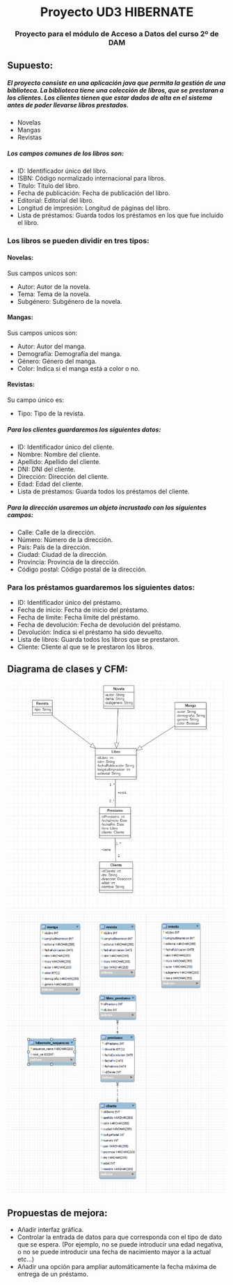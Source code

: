 # <center> Proyecto UD3 HIBERNATE </center>
### <center> Proyecto para el módulo de Acceso a Datos del curso 2º de DAM </center>

## Supuesto:
##### El proyecto consiste en una aplicación java que permita la gestión de una biblioteca. La biblioteca tiene una colección de libros, que se prestaran a los clientes. Los clientes tienen que estar dados de alta en el sistema antes de poder llevarse libros prestados.
- Novelas
- Mangas
- Revistas

##### Los campos comunes de los libros son:
- ID: Identificador único del libro.
- ISBN: Código normalizado internacional para libros.
- Titulo: Título del libro.
- Fecha de publicación: Fecha de publicación del libro.
- Editorial: Editorial del libro.
- Longitud de impresión: Longitud de páginas del libro.
- Lista de préstamos: Guarda todos los préstamos en los que fue incluido el libro.

### Los libros se pueden dividir en tres tipos:
#### Novelas:
Sus campos unicos son:
- Autor: Autor de la novela.
- Tema: Tema de la novela.
- Subgénero: Subgénero de la novela.

#### Mangas:
Sus campos unicos son:
- Autor: Autor del manga.
- Demografía: Demografía del manga.
- Género: Género del manga.
- Color: Indica si el manga está a color o no.

#### Revistas:
Su campo único es:
- Tipo: Tipo de la revista.

##### Para los clientes guardaremos los siguientes datos:
- ID: Identificador único del cliente.
- Nombre: Nombre del cliente.
- Apellido: Apellido del cliente.
- DNI: DNI del cliente.
- Dirección: Dirección del cliente.
- Edad: Edad del cliente.
- Lista de préstamos: Guarda todos los préstamos del cliente.

##### Para la dirección usaremos un objeto incrustado con los siguientes campos:
- Calle: Calle de la dirección.
- Número: Número de la dirección.
- País: País de la dirección.
- Ciudad: Ciudad de la dirección.
- Provincia: Provincia de la dirección.
- Código postal: Código postal de la dirección.

### Para los préstamos guardaremos los siguientes datos:
- ID: Identificador único del préstamo.
- Fecha de inicio: Fecha de inicio del préstamo.
- Fecha de límite: Fecha límite del préstamo.
- Fecha de devolución: Fecha de devolución del préstamo.
- Devolución: Indica si el préstamo ha sido devuelto.
- Lista de libros: Guarda todos los libros que se prestaron.
- Cliente: Cliente al que se le prestaron los libros.

## Diagrama de clases y CFM:
![Diagrama de clases](biblioteca.png)
![CFM](biblioteca2.png)


## Propuestas de mejora:
- Añadir interfaz gráfica.
- Controlar la entrada de datos para que corresponda con el tipo de dato que se espera. (Por ejemplo, no se puede introducir una edad negativa, o no se puede introducir una fecha de nacimiento mayor a la actual etc...)
- Añadir una opción para ampliar automáticamente la fecha máxima de entrega de un préstamo.

    


